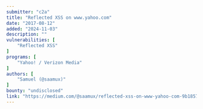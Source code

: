 ```yaml
---
submitter: "c2a"
title: "Reflected XSS on www.yahoo.com"
date: "2017-08-12"
added: "2024-11-03"
description: ""
vulnerabilities: [
    "Reflected XSS"
]
programs: [
    "Yahoo! / Verizon Media"
]
authors: [
    "Samuel (@saamux)"
]
bounty: "undisclosed"
link: "https://medium.com/@saamux/reflected-xss-on-www-yahoo-com-9b1857cecb8c"
---
```




